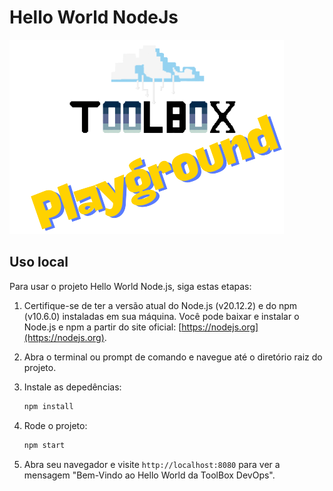 # Hello World NodeJs
![Toolbox](img/toolbox-playground.png)

## Uso local
Para usar o projeto Hello World Node.js, siga estas etapas:

1. Certifique-se de ter a versão atual do Node.js (v20.12.2) e do npm (v10.6.0) instaladas em sua máquina. Você pode baixar e instalar o Node.js e npm a partir do site oficial: [https://nodejs.org](https://nodejs.org). 

2. Abra o terminal ou prompt de comando e navegue até o diretório raiz do projeto.

3. Instale as depedências:
    ```bash
    npm install
    ```

4. Rode o projeto:
    ```bash
    npm start
    ```

5. Abra seu navegador e visite `http://localhost:8080` para ver a mensagem "Bem-Vindo ao Hello World da ToolBox DevOps".